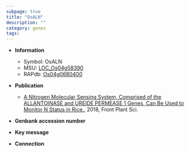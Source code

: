 ```yaml
---
subpage: true
title: "OsALN"
description: ""
category: genes
tags: 
---
```


* **Information**  
    + Symbol: OsALN  
    + MSU: [LOC_Os04g58390](http://rice.plantbiology.msu.edu/cgi-bin/ORF_infopage.cgi?orf=LOC_Os04g58390)  
    + RAPdb: [Os04g0680400](http://rapdb.dna.affrc.go.jp/viewer/gbrowse_details/irgsp1?name=Os04g0680400)  

* **Publication**  
    + [A Nitrogen Molecular Sensing System, Comprised of the ALLANTOINASE and UREIDE PERMEASE 1 Genes, Can Be Used to Monitor N Status in Rice.](http://www.ncbi.nlm.nih.gov/pubmed?term=A+Nitrogen+Molecular+Sensing+System,+Comprised+of+the+ALLANTOINASE+and+UREIDE+PERMEASE+1+Genes,+Can+Be+Used+to+Monitor+N+Status+in+Rice.%5BTitle%5D), 2018, Front Plant Sci.

* **Genbank accession number**  

* **Key message**  

* **Connection**  



